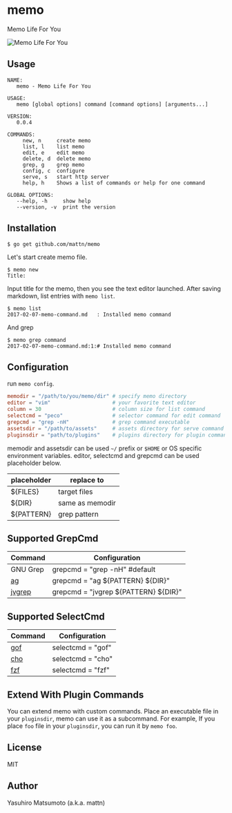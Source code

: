 # memo

Memo Life For You

![Memo Life For You](https://raw.githubusercontent.com/mattn/memo/master/screenshot.gif)

## Usage

```
NAME:
   memo - Memo Life For You

USAGE:
   memo [global options] command [command options] [arguments...]

VERSION:
   0.0.4

COMMANDS:
     new, n     create memo
     list, l    list memo
     edit, e    edit memo
     delete, d  delete memo
     grep, g    grep memo
     config, c  configure
     serve, s   start http server
     help, h    Shows a list of commands or help for one command

GLOBAL OPTIONS:
   --help, -h     show help
   --version, -v  print the version
```

## Installation

```
$ go get github.com/mattn/memo
```

Let's start create memo file.

```
$ memo new
Title:
```

Input title for the memo, then you see the text editor launched. After saving markdown, list entries with `memo list`.

```
$ memo list
2017-02-07-memo-command.md   : Installed memo command
```

And grep

```
$ memo grep command
2017-02-07-memo-command.md:1:# Installed memo command
```

## Configuration

run `memo config`.

```toml
memodir = "/path/to/you/memo/dir" # specify memo directory
editor = "vim"                    # your favorite text editor
column = 30                       # column size for list command
selectcmd = "peco"                # selector command for edit command
grepcmd = "grep -nH"              # grep command executable
assetsdir = "/path/to/assets"     # assets directory for serve command
pluginsdir = "path/to/plugins"    # plugins directory for plugin commands. default '~/.config/memo/plugins'.
```

memodir and assetsdir can be used `~/` prefix or `$HOME` or OS specific environment variables. editor, selectcmd and grepcmd can be used placeholder below.

|placeholder|replace to     |
|-----------|---------------|
|${FILES}   |target files   |
|${DIR}     |same as memodir|
|${PATTERN} |grep pattern   |

## Supported GrepCmd


|Command                                            |Configuration                       |
|---------------------------------------------------|------------------------------------|
|GNU Grep                                           |grepcmd = "grep -nH" #default       |
|[ag](https://github.com/ggreer/the_silver_searcher)|grepcmd = "ag ${PATTERN} ${DIR}"    |
|[jvgrep](https://github.com/mattn/jvgrep)          |grepcmd = "jvgrep ${PATTERN} ${DIR}"|

## Supported SelectCmd

|Command                               |Configuration    |
|--------------------------------------|-----------------|
|[gof](https://github.com/mattn/gof)   |selectcmd = "gof"|
|[cho](https://github.com/mattn/cho)   |selectcmd = "cho"|
|[fzf](https://github.com/junegunn/fzf)|selectcmd = "fzf"|

## Extend With Plugin Commands

You can extend memo with custom commands. 
Place an executable file in your `pluginsdir`, memo can use it as a subcommand.
For example, If you place `foo` file in your `pluginsdir`, you can run it by `memo foo`.

## License

MIT

## Author

Yasuhiro Matsumoto (a.k.a. mattn)
